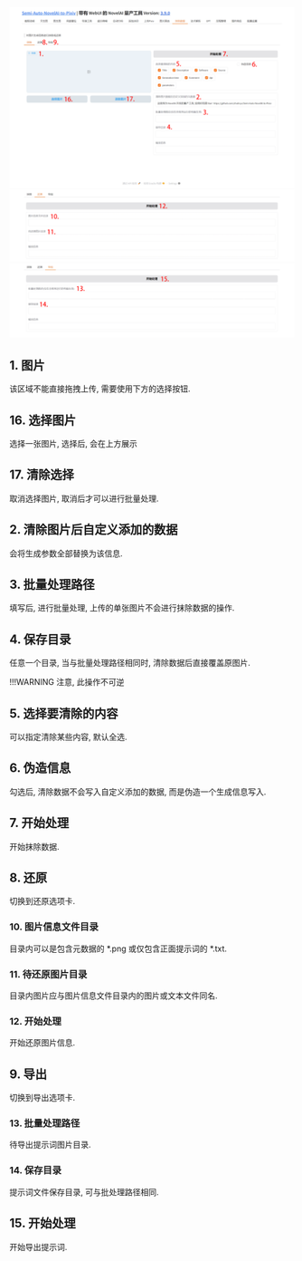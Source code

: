 ![](../assets/images/guide/rem/remove.png)
![](../assets/images/guide/rem/remove_revert.png)
![](../assets/images/guide/rem/remove_export.png)

## 1. 图片

该区域不能直接拖拽上传, 需要使用下方的选择按钮.

## 16. 选择图片

选择一张图片, 选择后, 会在上方展示

## 17. 清除选择

取消选择图片, 取消后才可以进行批量处理.

## 2. 清除图片后自定义添加的数据

会将生成参数全部替换为该信息.

## 3. 批量处理路径

填写后, 进行批量处理, 上传的单张图片不会进行抹除数据的操作.

## 4. 保存目录

任意一个目录, 当与批量处理路径相同时, 清除数据后直接覆盖原图片.

!!!WARNING
    注意, 此操作不可逆

## 5. 选择要清除的内容

可以指定清除某些内容, 默认全选.

## 6. 伪造信息

勾选后, 清除数据不会写入自定义添加的数据, 而是伪造一个生成信息写入.

## 7. 开始处理

开始抹除数据.

## 8. 还原

切换到还原选项卡.

### 10. 图片信息文件目录

目录内可以是包含元数据的 *.png 或仅包含正面提示词的 *.txt.

### 11. 待还原图片目录

目录内图片应与图片信息文件目录内的图片或文本文件同名.

### 12. 开始处理

开始还原图片信息.

## 9. 导出

切换到导出选项卡.

### 13. 批量处理路径

待导出提示词图片目录.

### 14. 保存目录

提示词文件保存目录, 可与批处理路径相同.

## 15. 开始处理

开始导出提示词.

